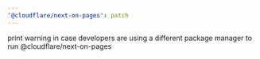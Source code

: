 ```yaml
---
'@cloudflare/next-on-pages': patch
---
```


print warning in case developers are using a different package manager to run @cloudflare/next-on-pages
